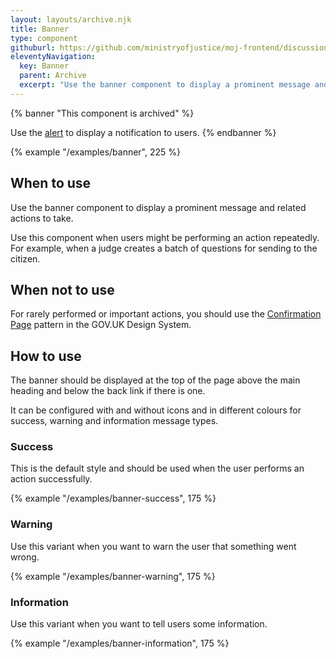 ```yaml
---
layout: layouts/archive.njk
title: Banner
type: component
githuburl: https://github.com/ministryofjustice/moj-frontend/discussions/835
eleventyNavigation:
  key: Banner
  parent: Archive
  excerpt: "Use the banner component to display a prominent message and related actions to take."
---
```


{% banner "This component is archived" %}

Use the [alert](/components/alert) to display a notification to users.
{% endbanner %}

{% example "/examples/banner", 225 %}

## When to use

Use the banner component to display a prominent message and related actions to take.

Use this component when users might be performing an action repeatedly. For example, when a judge creates a batch of questions for sending to the citizen.

## When not to use

For rarely performed or important actions, you should use the [Confirmation Page](https://design-system.service.gov.uk/patterns/confirmation-pages/) pattern in the GOV.UK Design System.

## How to use

The banner should be displayed at the top of the page above the main heading and below the back link if there is one.

It can be configured with and without icons and in different colours for success, warning and information message types.

### Success

This is the default style and should be used when the user performs an action successfully.

{% example "/examples/banner-success", 175 %}

### Warning

Use this variant when you want to warn the user that something went wrong.

{% example "/examples/banner-warning", 175 %}

### Information

Use this variant when you want to tell users some information.

{% example "/examples/banner-information", 175 %}
